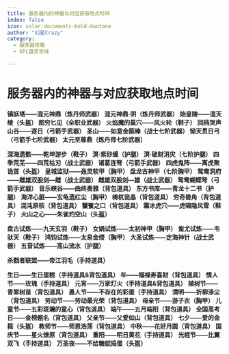 ```yaml
---
title: 服务器内的神器与对应获取地点时间
index: false
icon: solar:documents-bold-duotone
author: "幻星Crazy"
category:
  - 服务器攻略
  - KPL盘灵古域

---
```


# **服务器内的神器与对应获取地点时间**

**镇妖塔——混元神鼎（炼丹师武器） 混元神鼎·阴（炼丹师武器）**
**始皇陵——混天绫（头盔） 图穷匕见（全职业武器）**
**火焰魔的巢穴——风火轮（鞋子）**
**回档哭声山谷——逐日（弓箭手武器）**
**圣山——如意金箍棒（战士七阶武器） 恸天贯日弓（弓箭手七阶武器） 太元至尊鼎（炼丹师七阶武器）**

**深海遗骸——乾坤游步（鞋子） 溟·紫砂缠（护腿） 溟·破财消灾（七阶护腿）**
**四季荒芜——四荒枯刃（战士武器） 诸葛连弩（弓箭手武器）**
**四虎鬼阵——离虎聚诡首（头盔）**
**皇城监狱——叒灵软甲（胸甲） 盘龙古神甲（七阶胸甲）**
**鸳鸯洞府——雌雄双股剑—雌（战士武器） 雌雄双股剑—雄（战士武器） 鸳鸯蝴蝶弩（弓箭手武器）**
**音乐峡谷——曲终奏雅（背包道具）**
**东方书库——青龙十二书（护腿）**
**海洋心脏——玄龟遗红尘（胸甲） 梼杌诡晶（背包道具） 穷奇兽角（背包道具） 混沌原核（背包道具） 饕餮之口（背包道具）**
**霜冰虎穴——虎啸隐风雪（鞋子）**
**火山之心——朱雀灼空山（头盔）**

**盘古试炼——九天玄羽（鞋子）**
**女娲试炼——太初神甲（胸甲）**
**蚩尤试炼——韦驮天（鞋子）**
**鸿钧试炼——太易金缕（胸甲）**
**大圣试炼——定海神针（战士武器）**
**五音试炼——高山流水（护腿）**

**杀戮者联盟——帝江羽毛（手持道具）**

**生日——生日蛋糕（手持道具&背包道具）**
**年——福禄寿喜财（背包道具）**
**情人节——玫瑰（手持道具）**
**元宵——万家灯火（手持道具&背包道具）**
**植树节——青翠树苗（背包道具）**
**愚人节——不存在的彩蛋（手持道具）**
**清明——折柳涤尘（背包道具）**
**劳动节——劳动最光荣（背包道具）**
**母亲节——游子衣（胸甲）**
**儿童节——五彩斑斓的童心（背包道具）**
**端午——五月端阳（背包道具）**
**全国高考日——金榜题名（背包道具）**
**父亲节——父爱如山（背包道具）**
**七夕——爱的金箍（头盔）**
**教师节——师恩浩荡（背包道具）**
**中秋——花好月圆（背包道具）**
**国庆节——星火燎原（背包道具）**
**重阳——明日黄花（手持道具）**
**光棍节——比翼双飞（手持道具）**
**万圣夜——不给糖就捣蛋（头盔）**
